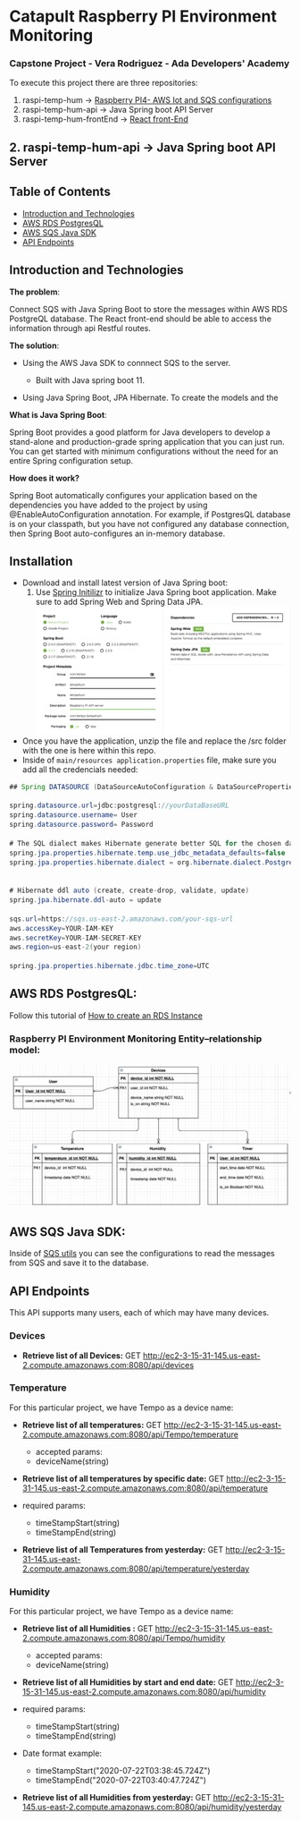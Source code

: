 Catapult Raspberry PI Environment Monitoring
===============================================

### Capstone Project - Vera Rodriguez - Ada Developers' Academy

To execute this project there are three repositories: 

1. raspi-temp-hum -> [Raspberry PI4- AWS Iot and SQS configurations](https://github.com/veralizeth/raspi-temp-hum/blob/master/README.md)
1. raspi-temp-hum-api -> Java Spring boot API Server
1. raspi-temp-hum-frontEnd -> [React front-End](https://github.com/veralizeth/raspi-temp-hum-frontEnd)

## 2. raspi-temp-hum-api -> Java Spring boot API Server

## Table of Contents

* [Introduction and Technologies](#Introduction-and-Technologies)
* [AWS RDS PostgresQL](#AWS-RDS-PostgresQL)
* [AWS SQS Java SDK](#AWS-SQS-Java-SDK)
* [API Endpoints](#API-Endpoints)


## Introduction and Technologies
**The problem**: 

Connect SQS with Java Spring Boot to store the messages within AWS RDS PostgreQL database.
The React front-end should be able to access the information through 
api Restful routes. 

**The solution**: 
    
  * Using the AWS Java SDK to connnect SQS to the server. 
    * Built with Java spring boot 11.
    
  * Using Java Spring Boot, JPA Hibernate. To create the models and the 

**What is Java Spring Boot**: 

Spring Boot provides a good platform for Java developers to develop a stand-alone and production-grade spring application that you can just run. You can get started with minimum configurations without the need for an entire Spring configuration setup. 

**How does it work?**

Spring Boot automatically configures your application based on the dependencies you have added to the project by using @EnableAutoConfiguration annotation. For example, if PostgresQL database is on your classpath, but you have not configured any database connection, then Spring Boot auto-configures an in-memory database.

## Installation

* Download and install latest version of Java Spring boot: 
    1. Use [Spring Initilizr](https://start.spring.io/) to initialize Java Spring boot application. Make sure to add Spring Web and Spring Data JPA.
        ![Example](/springInit.png)
* Once you have the application, unzip the file and replace the /src folder with the one is here within this repo.
* Inside of ```main/resources application.properties``` file, make sure you add all the credencials needed: 

```java
## Spring DATASOURCE (DataSourceAutoConfiguration & DataSourceProperties)

spring.datasource.url=jdbc:postgresql://yourDataBaseURL
spring.datasource.username= User
spring.datasource.password= Password

# The SQL dialect makes Hibernate generate better SQL for the chosen database
spring.jpa.properties.hibernate.temp.use_jdbc_metadata_defaults=false
spring.jpa.properties.hibernate.dialect = org.hibernate.dialect.PostgreSQLDialect


# Hibernate ddl auto (create, create-drop, validate, update)
spring.jpa.hibernate.ddl-auto = update

sqs.url=https://sqs.us-east-2.amazonaws.com/your-sqs-url
aws.accessKey=YOUR-IAM-KEY
aws.secretKey=YOUR-IAM-SECRET-KEY
aws.region=us-east-2(your region)

spring.jpa.properties.hibernate.jdbc.time_zone=UTC
```

## AWS RDS PostgresQL:

Follow this tutorial of [How to create an RDS Instance](https://aws.amazon.com/getting-started/tutorials/create-connect-postgresql-db/)

### Raspberry PI Environment Monitoring Entity–relationship model:
  ![Entity–relationship model](/relationships.png)

## AWS SQS Java SDK: 

Inside of [SQS utils](https://github.com/veralizeth/raspi-temp-hum-api/blob/master/src/main/java/com/tempo/tempehum/accessingdatapostgres/utils/SQSUtil.java) you can see the configurations to read the messages from SQS and save it to the database. 

## API Endpoints

This API supports many users, each of which may have many devices.

### Devices

- **Retrieve list of all Devices:** GET http://ec2-3-15-31-145.us-east-2.compute.amazonaws.com:8080/api/devices
    
### Temperature

For this particular project, we have Tempo as a device name: 

- **Retrieve list of all temperatures:** GET http://ec2-3-15-31-145.us-east-2.compute.amazonaws.com:8080/api/Tempo/temperature
  - accepted params:
   - deviceName(string) 

- **Retrieve list of all temperatures by specific date:** GET http://ec2-3-15-31-145.us-east-2.compute.amazonaws.com:8080/api/temperature
 - required params:
    - timeStampStart(string)
    - timeStampEnd(string)

- **Retrieve list of all Temperatures from yesterday:** GET http://ec2-3-15-31-145.us-east-2.compute.amazonaws.com:8080/api/temperature/yesterday
   

### Humidity

For this particular project, we have Tempo as a device name: 

- **Retrieve list of all Humidities :** GET http://ec2-3-15-31-145.us-east-2.compute.amazonaws.com:8080/api/Tempo/humidity
  - accepted params:
   - deviceName(string)

- **Retrieve list of all Humidities by start and end date:** GET http://ec2-3-15-31-145.us-east-2.compute.amazonaws.com:8080/api/humidity
 - required params:
    - timeStampStart(string)
    - timeStampEnd(string)
 - Date format example:
    - timeStampStart("2020-07-22T03:38:45.724Z")
    - timeStampEnd("2020-07-22T03:40:47.724Z")
    
- **Retrieve list of all Humidities from yesterday:** GET http://ec2-3-15-31-145.us-east-2.compute.amazonaws.com:8080/api/humidity/yesterday
    



